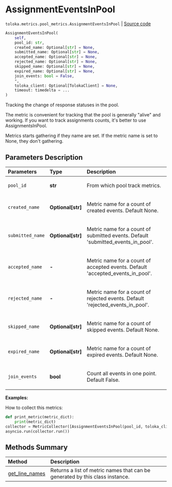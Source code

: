 # AssignmentEventsInPool
`toloka.metrics.pool_metrics.AssignmentEventsInPool` | [Source code](https://github.com/Toloka/toloka-kit/blob/v0.1.24/src/metrics/pool_metrics.py#L56)

```python
AssignmentEventsInPool(
    self,
    pool_id: str,
    created_name: Optional[str] = None,
    submitted_name: Optional[str] = None,
    accepted_name: Optional[str] = None,
    rejected_name: Optional[str] = None,
    skipped_name: Optional[str] = None,
    expired_name: Optional[str] = None,
    join_events: bool = False,
    *,
    toloka_client: Optional[TolokaClient] = None,
    timeout: timedelta = ...
)
```

Tracking the change of response statuses in the pool.


The metric is convenient for tracking that the pool is generally "alive" and working.
If you want to track assignments counts, it's better to use AssignmentsInPool.

Metrics starts gathering if they name are set. If the metric name is set to None, they don't gathering.

## Parameters Description

| Parameters | Type | Description |
| :----------| :----| :-----------|
`pool_id`|**str**|<p>From which pool track metrics.</p>
`created_name`|**Optional\[str\]**|<p>Metric name for a count of created events. Default None.</p>
`submitted_name`|**Optional\[str\]**|<p>Metric name for a count of submitted events. Default &#x27;submitted_events_in_pool&#x27;.</p>
`accepted_name `|**-**|<p>Metric name for a count of accepted events. Default &#x27;accepted_events_in_pool&#x27;.</p>
`rejected_name `|**-**|<p>Metric name for a count of rejected events. Default &#x27;rejected_events_in_pool&#x27;.</p>
`skipped_name`|**Optional\[str\]**|<p>Metric name for a count of skipped events. Default None.</p>
`expired_name`|**Optional\[str\]**|<p>Metric name for a count of expired events. Default None.</p>
`join_events`|**bool**|<p>Count all events in one point.  Default False.</p>

**Examples:**

How to collect this metrics:
```python
def print_metric(metric_dict):
    print(metric_dict)
collector = MetricCollector([AssignmentEventsInPool(pool_id, toloka_client=toloka_client)], print_metric)
asyncio.run(collector.run())
```
## Methods Summary

| Method | Description |
| :------| :-----------|
[get_line_names](toloka.metrics.pool_metrics.AssignmentEventsInPool.get_line_names.md)| Returns a list of metric names that can be generated by this class instance.
